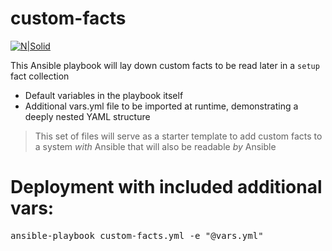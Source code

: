 # custom-facts

[![N|Solid](http://gokev.com/GoKEV200.png)](https://goKev.com)

This Ansible playbook will lay down custom facts to be read later in a `setup` fact collection
  - Default variables in the playbook itself
  - Additional vars.yml file to be imported at runtime, demonstrating a deeply nested YAML structure
  
> This set of files will serve as a starter template to add custom facts to a system *with* Ansible that will also be readable *by* Ansible

# Deployment with included additional vars:
<pre>ansible-playbook custom-facts.yml -e "@vars.yml"</pre>

